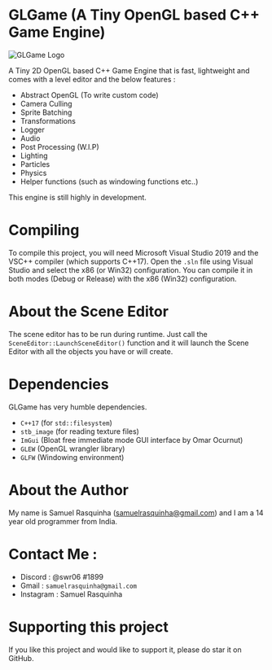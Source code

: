 # GLGame (A Tiny OpenGL based C++ Game Engine)

![GLGame Logo](https://github.com/swr06/GLGame/blob/master/Branding/Logo.png)

A Tiny 2D OpenGL based C++ Game Engine that is fast, lightweight and comes with a level editor and the below features :
- Abstract OpenGL (To write custom code)
- Camera Culling
- Sprite Batching
- Transformations
- Logger
- Audio 
- Post Processing (W.I.P)
- Lighting 
- Particles
- Physics
- Helper functions (such as windowing functions etc..)

This engine is still highly in development.

# Compiling

To compile this project, you will need Microsoft Visual Studio 2019 and the VSC++ compiler (which supports C++17).
Open the ``.sln`` file using Visual Studio and select the x86 (or Win32) configuration. 
You can compile it in both modes (Debug or Release) with the x86 (Win32) configuration.

# About the Scene Editor 

The scene editor has to be run during runtime.
Just call the ``SceneEditor::LaunchSceneEditor()`` function and it will launch the Scene Editor with all the objects you have or will create.

# Dependencies 

GLGame has very humble dependencies.

- ``C++17`` (for ``std::filesystem``)
- ``stb_image`` (for reading texture files)
- ``ImGui`` (Bloat free immediate mode GUI interface by Omar Ocurnut)
- ``GLEW`` (OpenGL wrangler library)
- ``GLFW`` (Windowing environment)

# About the Author

My name is Samuel Rasquinha (samuelrasquinha@gmail.com) and I am a 14 year old programmer from India. 

# Contact Me : 

- Discord : @swr06 #1899 
- Gmail   : ``samuelrasquinha@gmail.com``
- Instagram : Samuel Rasquinha

# Supporting this project

If you like this project and would like to support it, please do star it on GitHub.
